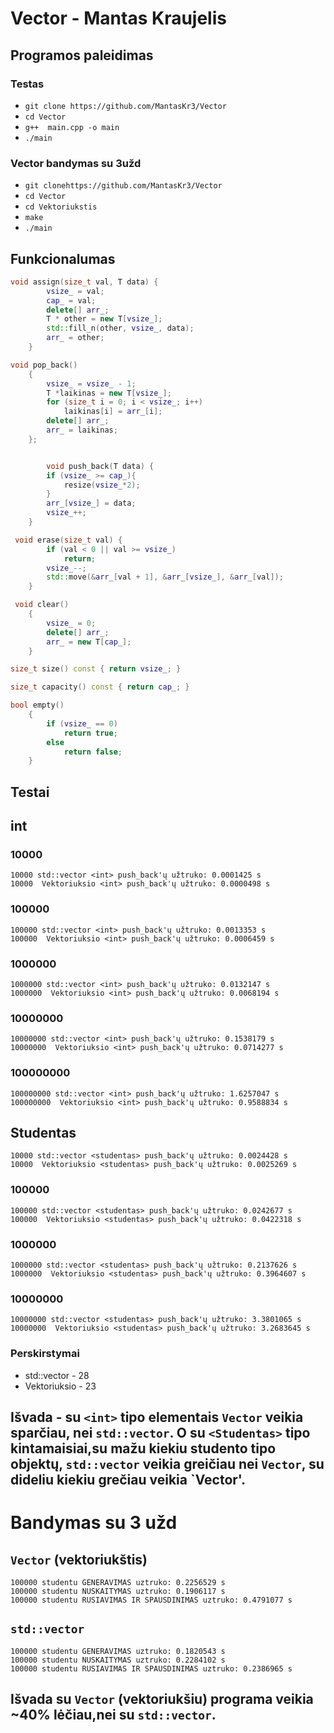 # Vector - Mantas Kraujelis

## Programos paleidimas

### Testas
- `git clone https://github.com/MantasKr3/Vector`
- `cd Vector` 
- `g++  main.cpp -o main` 
- `./main`

### Vector bandymas su 3užd
- `git clonehttps://github.com/MantasKr3/Vector`
- `cd Vector`
- `cd Vektoriukstis`
- `make`
- `./main`


## Funkcionalumas
```c++
void assign(size_t val, T data) {
        vsize_ = val;
        cap_ = val;
        delete[] arr_;
        T * other = new T[vsize_];
        std::fill_n(other, vsize_, data);
        arr_ = other;
    }
```
```c++
void pop_back()
    {
        vsize_ = vsize_ - 1;
        T *laikinas = new T[vsize_];
        for (size_t i = 0; i < vsize_; i++)
            laikinas[i] = arr_[i];
        delete[] arr_;
        arr_ = laikinas;
    };
```
```c++

        void push_back(T data) {
        if (vsize_ >= cap_){
            resize(vsize_*2);
        }
        arr_[vsize_] = data;
        vsize_++;
    }
```
```c++
 void erase(size_t val) {
        if (val < 0 || val >= vsize_)
            return;
        vsize_--;
        std::move(&arr_[val + 1], &arr_[vsize_], &arr_[val]);
    }
```
```c++
 void clear()
    {
        vsize_ = 0;
        delete[] arr_;
        arr_ = new T[cap_];
    }
 ```   
```c++
size_t size() const { return vsize_; }
```
```c++
size_t capacity() const { return cap_; }
```
```c++
bool empty()
    {
        if (vsize_ == 0)
            return true;
        else
            return false;
    }
```

## Testai

## int

### 10000
```shell
10000 std::vector <int> push_back'ų užtruko: 0.0001425 s
10000  Vektoriuksio <int> push_back'ų užtruko: 0.0000498 s

```
### 100000
```shell
100000 std::vector <int> push_back'ų užtruko: 0.0013353 s
100000  Vektoriuksio <int> push_back'ų užtruko: 0.0006459 s
```
### 1000000

```shell
1000000 std::vector <int> push_back'ų užtruko: 0.0132147 s
1000000  Vektoriuksio <int> push_back'ų užtruko: 0.0068194 s
```


### 10000000

```shell
10000000 std::vector <int> push_back'ų užtruko: 0.1538179 s
10000000  Vektoriuksio <int> push_back'ų užtruko: 0.0714277 s

```
### 100000000
```shell
100000000 std::vector <int> push_back'ų užtruko: 1.6257047 s
100000000  Vektoriuksio <int> push_back'ų užtruko: 0.9588834 s

```
## Studentas

```shell
10000 std::vector <studentas> push_back'ų užtruko: 0.0024428 s
10000  Vektoriuksio <studentas> push_back'ų užtruko: 0.0025269 s

```
### 100000
```shell
100000 std::vector <studentas> push_back'ų užtruko: 0.0242677 s
100000  Vektoriuksio <studentas> push_back'ų užtruko: 0.0422318 s
```
### 1000000

```shell
1000000 std::vector <studentas> push_back'ų užtruko: 0.2137626 s
1000000  Vektoriuksio <studentas> push_back'ų užtruko: 0.3964607 s

```
### 10000000

```shell
10000000 std::vector <studentas> push_back'ų užtruko: 3.3801065 s
10000000  Vektoriuksio <studentas> push_back'ų užtruko: 3.2683645 s

```
### Perskirstymai

- std::vector - 28
- Vektoriuksio - 23

## Išvada - su `<int>` tipo elementais `Vector` veikia sparčiau, nei `std::vector`. O su `<Studentas>` tipo kintamaisiai,su mažu kiekiu studento tipo objektų, `std::vector` veikia greičiau nei `Vector`, su dideliu kiekiu grečiau veikia `Vector'.

# Bandymas su 3 užd


## `Vector` (vektoriukštis)

```shell
100000 studentu GENERAVIMAS uztruko: 0.2256529 s
100000 studentu NUSKAITYMAS uztruko: 0.1906117 s
100000 studentu RUSIAVIMAS IR SPAUSDINIMAS uztruko: 0.4791077 s

```
## `std::vector`

```shell
100000 studentu GENERAVIMAS uztruko: 0.1820543 s
100000 studentu NUSKAITYMAS uztruko: 0.2284102 s
100000 studentu RUSIAVIMAS IR SPAUSDINIMAS uztruko: 0.2386965 s
```
## Išvada su `Vector` (vektoriukšiu) programa veikia ~40% lėčiau,nei su `std::vector`.
